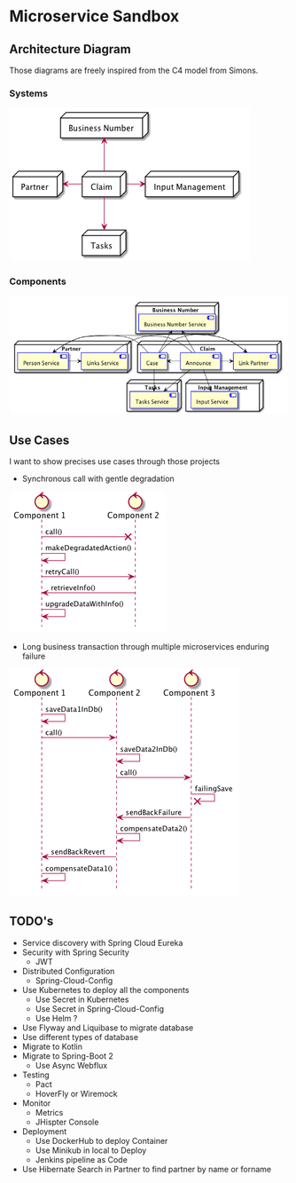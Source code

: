 # Microservice Sandbox 

## Architecture Diagram
Those diagrams are freely inspired from the C4 model from Simons.

### Systems

![Systems Doagram](./doc/images/systems.png)

### Components

![Components Doagram](./doc/images/components.png)

## Use Cases
I want to show precises use cases through those projects

* Synchronous call with gentle degradation

![Command and Retry](./doc/images/cmdRetry.png)

* Long business transaction through multiple microservices enduring failure

![Sagas](./doc/images/saga.png)

## TODO's
* Service discovery with Spring Cloud Eureka
* Security with Spring Security
  * JWT
* Distributed Configuration
  * Spring-Cloud-Config
* Use Kubernetes to deploy all the components
  * Use Secret in Kubernetes
  * Use Secret in Spring-Cloud-Config
  * Use Helm ?
* Use Flyway and Liquibase to migrate database
* Use different types of database
* Migrate to Kotlin
* Migrate to Spring-Boot 2
  * Use Async Webflux
* Testing
  * Pact
  * HoverFly or Wiremock
* Monitor
  * Metrics
  * JHispter Console
* Deployment
  * Use DockerHub to deploy Container
  * Use Minikub in local to Deploy
  * Jenkins pipeline as Code
* Use Hibernate Search in Partner to find partner by name or forname
